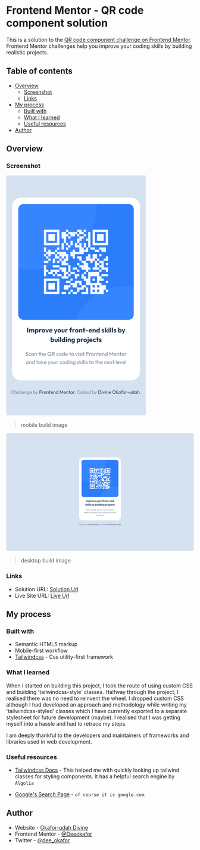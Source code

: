 # Frontend Mentor - QR code component solution

This is a solution to the [QR code component challenge on Frontend Mentor](https://www.frontendmentor.io/challenges/qr-code-component-iux_sIO_H). Frontend Mentor challenges help you improve your coding skills by building realistic projects. 

## Table of contents

- [Overview](#overview)
  - [Screenshot](#screenshot)
  - [Links](#links)
- [My process](#my-process)
  - [Built with](#built-with)
  - [What I learned](#what-i-learned)
  - [Useful resources](#useful-resources)
- [Author](#author)


## Overview

### Screenshot

![](./readme_assets/screenshot%20mobile.png) <br>
 > mobile build image

![](./readme_assets/screenshot%20desktop.png) <br>
 > desktop build image


### Links

- Solution URL: [Solution Url](https://github.com/Deeokafor/qr-code-component-main)
- Live Site URL: [Live Url](https://deeokafor.github.io/qr-code-component-main/)

## My process

### Built with

- Semantic HTML5 markup
- Mobile-first workflow
- [Tailwindcss](https://tailwindcss.com/) - Css utility-first framework


### What I learned

When I started on building this project, I took the route of using custom CSS and building 'tailwindcss-style' classes. Halfway through the project, I realised there was no need to reinvent the wheel. I dropped custom CSS although I had developed an approach and methodology while writing my 'tailwindcss-styled' classes which I have currently exported to a separate stylesheet for future development (maybe). I realised that I was getting myself into a hassle and had to retrace my steps.


I am deeply thankful to the developers and maintainers of frameworks and libraries used in web development.




### Useful resources

- [Tailwindcss Docs](https://tailwindcss.com/docs/installation) - This helped me with quickly looking up tailwind classes for styling components. It has a helpful search engine by ```Algolia```

- [Google's Search Page](https://google.com) - ```of course it is google.com```.

## Author

- Website - [Okafor-udah Divine](deedev.netlify.app)
- Frontend Mentor - [@Deeokafor](https://www.frontendmentor.io/profile/Deeokafor)
- Twitter - [@dee_okafor](https://twitter.com/dee_okafor)
